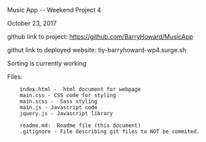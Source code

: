 Music App -- Weekend Project 4

October 23, 2017

github link to project: https://github.com/BarryHoward/MusicApp

githut link to deployed website:  tiy-barryhoward-wp4.surge.sh

Sorting is currently working


Files:

		index.html -  html document for webpage
		main.css - CSS code for styling
		main.scss -  Sass styling
		main.js - Javascript code
		jquery.js - Javascript library

		readme.md:  Readme file (this document)
		.gitignore - File describing git files to NOT be commited.